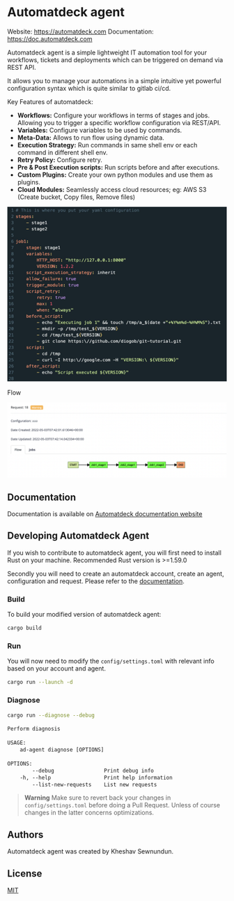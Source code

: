 # Automatdeck agent

Website: https://automatdeck.com
Documentation: https://doc.automatdeck.com

Automatdeck agent is a simple lightweight IT automation tool for your workflows, tickets and deployments which can be triggered on demand via REST API.

It allows you to manage your automations in a simple intuitive yet powerful configuration syntax which is quite similar to gitlab ci/cd.

Key Features of automatdeck:

-   **Workflows:** Configure your workflows in terms of stages and jobs. Allowing you to trigger a specific workflow configuration via REST/API.
-   **Variables:** Configure variables to be used by commands.
-   **Meta-Data:** Allows to run flow using dynamic data.
-   **Execution Strategy:** Run commands in same shell env or each command in different shell env.
-   **Retry Policy:** Configure retry.
-   **Pre & Post Execution scripts:** Run scripts before and after executions.
-   **Custom Plugins:** Create your own python modules and use them as plugins.
-   **Cloud Modules:** Seamlessly access cloud resources; eg: AWS S3 (Create bucket, Copy files, Remove files)

<p align="center">
    <img src="img/syntax.jpeg" width="600" height="400">
</p>
Flow
<p align="center">
    <img src="img/flow.png" width="700">
</p>

## Documentation

Documentation is available on [Automatdeck documentation website](https://doc.automatdeck.com)

## Developing Automatdeck Agent

If you wish to contribute to automatdeck agent, you will first need to install Rust on your machine. Recommended Rust version is >=1.59.0

Secondly you will need to create an automatdeck account, create an agent, configuration and request. Please refer to the [documentation](https://doc.automatdeck.com).

### Build

To build your modified version of automatdeck agent:

```bash
cargo build
```

### Run

You will now need to modify the `config/settings.toml` with relevant info based on your account and agent.

```bash
cargo run --launch -d
```

### Diagnose

```bash
cargo run --diagnose --debug
```

```
Perform diagnosis

USAGE:
    ad-agent diagnose [OPTIONS]

OPTIONS:
        --debug                Print debug info
    -h, --help                 Print help information
        --list-new-requests    List new requests
```

> **Warning**
> Make sure to revert back your changes in `config/settings.toml` before doing a Pull Request. Unless of course changes in the latter concerns optimizations.

## Authors

Automatdeck agent was created by Kheshav Sewnundun.

## License

[MIT](https://github.com/kheshav/automatdeck-agent/blob/master/LICENSE)
